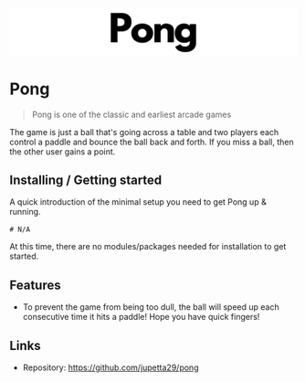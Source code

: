 <p align="center">
  <img src="https://raw.githubusercontent.com/jupetta29/pong/master/media/logo.png"/>
</p>

# Pong
> Pong is one of the classic and earliest arcade games
 
The game is just a ball that's going across a table and two players each control a paddle and bounce the ball back and forth. 
If you miss a ball, then the other user gains a point.

## Installing / Getting started

A quick introduction of the minimal setup you need to get Pong up &
running.

```shell
# N/A
```

At this time, there are no modules/packages needed for installation to get started.

## Features

* To prevent the game from being too dull, the ball will speed up each consecutive time it hits a paddle! Hope you have quick fingers!

## Links

- Repository: https://github.com/jupetta29/pong
